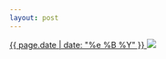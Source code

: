 ```yaml
---
layout: post
---
```


<p>
  <a href="/63">
    <time>{{ page.date | date: "%e %B %Y" }}</time>
    <img src="https://s3.amazonaws.com/life.aaronjgreenberg.com/63.jpg">
  </a>
  
</p>
